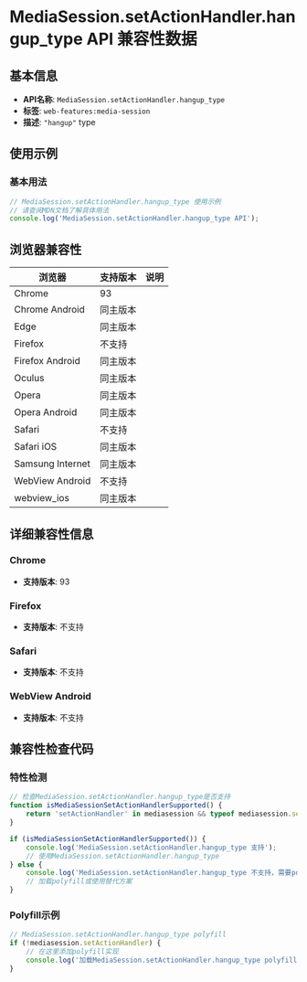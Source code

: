 # MediaSession.setActionHandler.hangup_type API 兼容性数据

## 基本信息

- **API名称**: `MediaSession.setActionHandler.hangup_type`
- **标签**: `web-features:media-session`
- **描述**: `"hangup"` type

## 使用示例

### 基本用法

```javascript
// MediaSession.setActionHandler.hangup_type 使用示例
// 请查阅MDN文档了解具体用法
console.log('MediaSession.setActionHandler.hangup_type API');
```

## 浏览器兼容性

| 浏览器 | 支持版本 | 说明 |
|--------|----------|------|
| Chrome | 93 |  |
| Chrome Android | 同主版本 |  |
| Edge | 同主版本 |  |
| Firefox | 不支持 |  |
| Firefox Android | 同主版本 |  |
| Oculus | 同主版本 |  |
| Opera | 同主版本 |  |
| Opera Android | 同主版本 |  |
| Safari | 不支持 |  |
| Safari iOS | 同主版本 |  |
| Samsung Internet | 同主版本 |  |
| WebView Android | 不支持 |  |
| webview_ios | 同主版本 |  |

## 详细兼容性信息

### Chrome

- **支持版本**: 93

### Firefox

- **支持版本**: 不支持

### Safari

- **支持版本**: 不支持

### WebView Android

- **支持版本**: 不支持

## 兼容性检查代码

### 特性检测

```javascript
// 检查MediaSession.setActionHandler.hangup_type是否支持
function isMediaSessionSetActionHandlerSupported() {
    return 'setActionHandler' in mediasession && typeof mediasession.setActionHandler === 'function';
}

if (isMediaSessionSetActionHandlerSupported()) {
    console.log('MediaSession.setActionHandler.hangup_type 支持');
    // 使用MediaSession.setActionHandler.hangup_type
} else {
    console.log('MediaSession.setActionHandler.hangup_type 不支持，需要polyfill');
    // 加载polyfill或使用替代方案
}
```

### Polyfill示例

```javascript
// MediaSession.setActionHandler.hangup_type polyfill
if (!mediasession.setActionHandler) {
    // 在这里添加polyfill实现
    console.log('加载MediaSession.setActionHandler.hangup_type polyfill');
}
```

